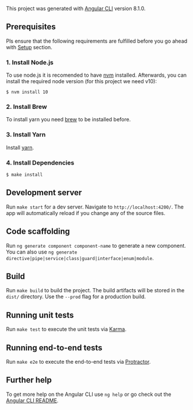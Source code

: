 This project was generated with [Angular CLI](https://github.com/angular/angular-cli) version 8.1.0.

## Prerequisites

Pls ensure that the following requirements are fulfilled before you go ahead with [Setup](#setup) section.

### 1. Install Node.js

To use node.js it is recomended to have [nvm](https://github.com/nvm-sh/nvm) installed. Afterwards, you can
install the required node version (for this project we need v10):

```text
$ nvm install 10
```

### 2. Install Brew

To install yarn you need [brew](https://brew.sh/) to be installed before.

### 3. Install Yarn

Install [yarn](https://yarnpkg.com/en/docs/install#mac-stable).

### 4. Install Dependencies

```text
$ make install
```

## Development server

Run `make start` for a dev server. Navigate to `http://localhost:4200/`. The app will automatically reload if you change any of the source files.

## Code scaffolding

Run `ng generate component component-name` to generate a new component. You can also use `ng generate directive|pipe|service|class|guard|interface|enum|module`.

## Build

Run `make build` to build the project. The build artifacts will be stored in the `dist/` directory. Use the `--prod` flag for a production build.

## Running unit tests

Run `make test` to execute the unit tests via [Karma](https://karma-runner.github.io).

## Running end-to-end tests

Run `make e2e` to execute the end-to-end tests via [Protractor](http://www.protractortest.org/).

## Further help

To get more help on the Angular CLI use `ng help` or go check out the [Angular CLI README](https://github.com/angular/angular-cli/blob/master/README.md).
